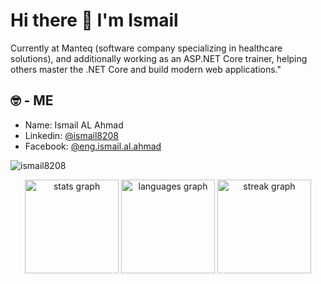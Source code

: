 # Hi there 👋 I'm Ismail
 
Currently at Manteq (software company specializing in healthcare solutions), and additionally working as an ASP.NET Core trainer, helping others master the .NET Core and build modern web applications."

## 🤓 - ME

- Name: Ismail AL Ahmad
- Linkedin: [@ismail8208](https://www.linkedin.com/in/ismail8208/)
- Facebook: [@eng.ismail.al.ahmad](https://www.facebook.com/eng.ismail.al.ahmad)

<p align="left"> <img src="https://komarev.com/ghpvc/?username=ismail8208&label=Profile%20views&color=0e75b6&style=flat" alt="ismail8208" /> </p>

<div align="center">
  <img src="https://github-readme-stats.vercel.app/api?username=ismail8208&hide_title=false&hide_rank=false&show_icons=true&include_all_commits=true&count_private=true&disable_animations=false&theme=dracula&locale=en&hide_border=false&order=1" height="150" alt="stats graph"  />
  <img src="https://github-readme-stats.vercel.app/api/top-langs?username=ismail8208&locale=en&hide_title=false&layout=compact&card_width=320&langs_count=5&theme=dracula&hide_border=false&order=2" height="150" alt="languages graph"  />
  <img src="https://streak-stats.demolab.com?user=ismail8208&locale=en&mode=daily&theme=dracula&hide_border=false&border_radius=5&order=3" height="150" alt="streak graph"  />
</div>
